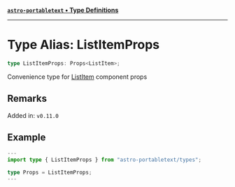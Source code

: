 [**`astro-portabletext` • Type Definitions**](../README.md)

***

# Type Alias: ListItemProps

```ts
type ListItemProps: Props<ListItem>;
```

Convenience type for [ListItem](ListItem.md) component props

## Remarks

Added in: `v0.11.0`

## Example

```ts
---
import type { ListItemProps } from "astro-portabletext/types";

type Props = ListItemProps;
---
```
